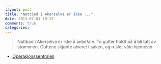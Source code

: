 ```yaml
---
layout: post
title: "Nattbad i Akerselva er ikke ..."
date: 2013-07-01 19:17
comments: true
categories: 
---
```


> Nattbad i Akerselva er ikke å anbefale. To gutter holdt på å bli tatt av strømmen. Guttene skjønte alvoret i saken, og ruslet våte hjemover.
- [Operasjonssentralen](https://twitter.com/oslopolitiops/status/351887336574947328)
